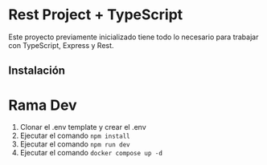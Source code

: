 # Rest Project + TypeScript

Este proyecto previamente inicializado tiene todo lo necesario para trabajar con TypeScript, Express y Rest.

## Instalación 
# Rama Dev
1. Clonar el .env template y crear el .env
2. Ejecutar el comando ``` npm install ```
3. Ejecutar el comando ``` npm run dev ```
4. Ejecutar el comando ``` docker compose up -d ```